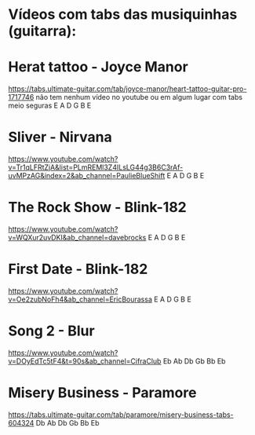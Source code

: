 # Vídeos com tabs das musiquinhas (guitarra):

# Herat tattoo - Joyce Manor
https://tabs.ultimate-guitar.com/tab/joyce-manor/heart-tattoo-guitar-pro-1717746
não tem nenhum vídeo no youtube ou em algum lugar com tabs meio seguras
E A D G B E

# Sliver - Nirvana
https://www.youtube.com/watch?v=Tr1qLFRtZjA&list=PLmREMl3Z4ILsLG44g3B6C3rAf-uvMPzAG&index=2&ab_channel=PaulieBlueShift
E A D G B E

# The Rock Show - Blink-182
https://www.youtube.com/watch?v=WQXur2uvDKI&ab_channel=davebrocks
E A D G B E

# First Date - Blink-182
https://www.youtube.com/watch?v=Oe2zubNoFh4&ab_channel=EricBourassa
E A D G B E

# Song 2 - Blur
https://www.youtube.com/watch?v=DOyEdTc5tF4&t=90s&ab_channel=CifraClub
Eb Ab Db Gb Bb Eb

# Misery Business - Paramore
https://tabs.ultimate-guitar.com/tab/paramore/misery-business-tabs-604324
Db Ab Db Gb Bb Eb
